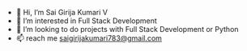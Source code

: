 - 👋 Hi, I’m Sai Girija Kumari V
- 👀 I’m interested in Full Stack Development
- 💞️ I’m looking to do projects with Full Stack Development or Python 
- 📫 reach me saigirijakumari783@gmail.com

<!---
saigirijakumari-v/saigirijakumari-v is a ✨ special ✨ repository because its `README.md` (this file) appears on your GitHub profile.
You can click the Preview link to take a look at your changes.
--->
